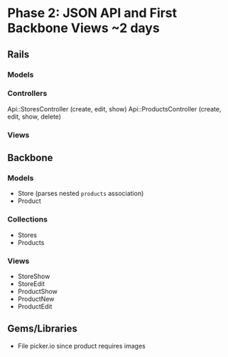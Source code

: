 # Phase 2: JSON API and First Backbone Views ~2 days

## Rails
### Models

### Controllers
Api::StoresController (create, edit, show)
Api::ProductsController (create, edit, show, delete)

### Views

## Backbone
### Models
* Store (parses nested `products` association)
* Product

### Collections
* Stores
* Products

### Views
* StoreShow
* StoreEdit
* ProductShow
* ProductNew
* ProductEdit

## Gems/Libraries
* File picker.io since product requires images
